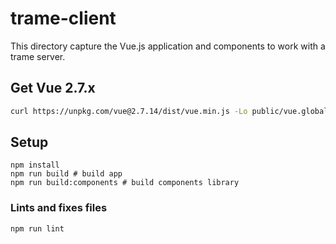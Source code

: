 # trame-client

This directory capture the Vue.js application and components to work with a trame server.

## Get Vue 2.7.x

```bash
curl https://unpkg.com/vue@2.7.14/dist/vue.min.js -Lo public/vue.global.js
```

## Setup

```
npm install
npm run build # build app
npm run build:components # build components library
```

### Lints and fixes files
```
npm run lint
```
